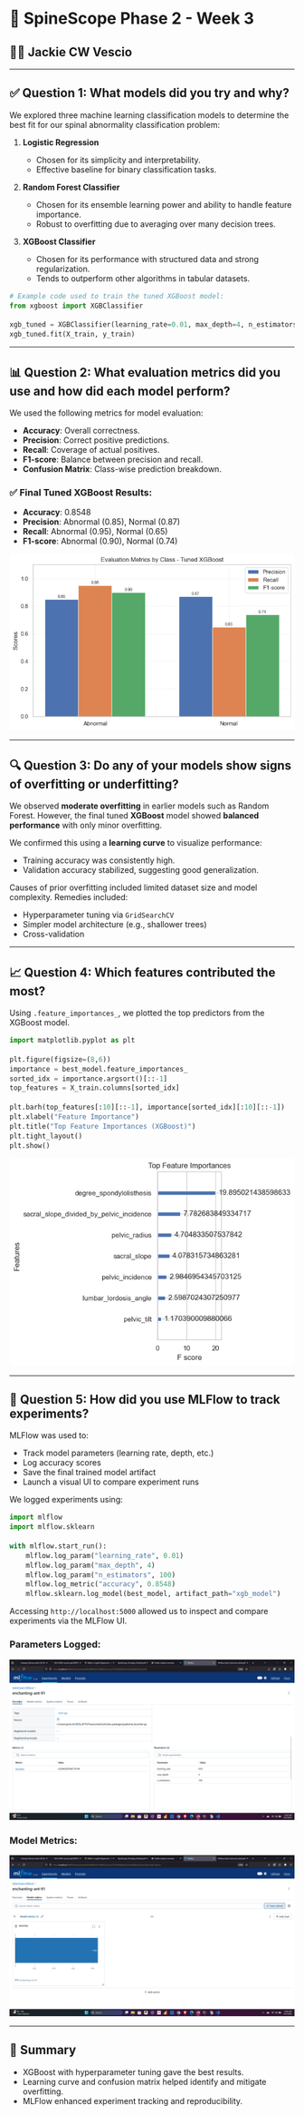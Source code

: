 # 📁 SpineScope Phase 2 - Week 3

## 👩‍💻 Jackie CW Vescio

---

## ✅ Question 1: What models did you try and why?

We explored three machine learning classification models to determine the best fit for our spinal abnormality classification problem:

1. **Logistic Regression**
   - Chosen for its simplicity and interpretability.
   - Effective baseline for binary classification tasks.

2. **Random Forest Classifier**
   - Chosen for its ensemble learning power and ability to handle feature importance.
   - Robust to overfitting due to averaging over many decision trees.

3. **XGBoost Classifier**
   - Chosen for its performance with structured data and strong regularization.
   - Tends to outperform other algorithms in tabular datasets.

```python
# Example code used to train the tuned XGBoost model:
from xgboost import XGBClassifier

xgb_tuned = XGBClassifier(learning_rate=0.01, max_depth=4, n_estimators=100, random_state=42)
xgb_tuned.fit(X_train, y_train)
```

---

## 📊 Question 2: What evaluation metrics did you use and how did each model perform?

We used the following metrics for model evaluation:

- **Accuracy**: Overall correctness.
- **Precision**: Correct positive predictions.
- **Recall**: Coverage of actual positives.
- **F1-score**: Balance between precision and recall.
- **Confusion Matrix**: Class-wise prediction breakdown.

### ✅ Final Tuned XGBoost Results:

- **Accuracy**: 0.8548
- **Precision**: Abnormal (0.85), Normal (0.87)
- **Recall**: Abnormal (0.95), Normal (0.65)
- **F1-score**: Abnormal (0.90), Normal (0.74)

![Model Evaluation Metrics](images/question2_model_scores.png)

---

## 🔍 Question 3: Do any of your models show signs of overfitting or underfitting?

We observed **moderate overfitting** in earlier models such as Random Forest. However, the final tuned **XGBoost** model showed **balanced performance** with only minor overfitting.

We confirmed this using a **learning curve** to visualize performance:

- Training accuracy was consistently high.
- Validation accuracy stabilized, suggesting good generalization.

Causes of prior overfitting included limited dataset size and model complexity. Remedies included:

- Hyperparameter tuning via `GridSearchCV`
- Simpler model architecture (e.g., shallower trees)
- Cross-validation

---

## 📈 Question 4: Which features contributed the most?

Using `.feature_importances_`, we plotted the top predictors from the XGBoost model.

```python
import matplotlib.pyplot as plt

plt.figure(figsize=(8,6))
importance = best_model.feature_importances_
sorted_idx = importance.argsort()[::-1]
top_features = X_train.columns[sorted_idx]

plt.barh(top_features[:10][::-1], importance[sorted_idx][:10][::-1])
plt.xlabel("Feature Importance")
plt.title("Top Feature Importances (XGBoost)")
plt.tight_layout()
plt.show()
```

![Top Feature Importances (XGBoost)](images/question4_feature_importance.png)

---

## 🧠 Question 5: How did you use MLFlow to track experiments?

MLFlow was used to:

- Track model parameters (learning rate, depth, etc.)
- Log accuracy scores
- Save the final trained model artifact
- Launch a visual UI to compare experiment runs

We logged experiments using:

```python
import mlflow
import mlflow.sklearn

with mlflow.start_run():
    mlflow.log_param("learning_rate", 0.01)
    mlflow.log_param("max_depth", 4)
    mlflow.log_param("n_estimators", 100)
    mlflow.log_metric("accuracy", 0.8548)
    mlflow.sklearn.log_model(best_model, artifact_path="xgb_model")
```

Accessing `http://localhost:5000` allowed us to inspect and compare experiments via the MLFlow UI.

### Parameters Logged:

![Parameters Screenshot](images/question5_mlflow_parameters.png)

### Model Metrics:

![MLFlow Metrics Screenshot](images/question5_mlflow_metrics.png)

---

## 🧾 Summary

- XGBoost with hyperparameter tuning gave the best results.
- Learning curve and confusion matrix helped identify and mitigate overfitting.
- MLFlow enhanced experiment tracking and reproducibility.